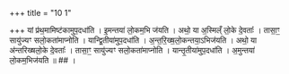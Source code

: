+++
title = "10 1"

+++
यां प्र॑थ॒मामिष्ट॑कामुप॒दधा॑ति । इ॒मन्तया॑ लो॒कम॒भि ज॑यति । अथो॒ या अ॒स्मिल्ँ लो॒के दे॒वताः᳚ । तासा॒ꣳ॒ सायु॑ज्यꣳ  सलो॒कता॑माप्नोति । यान्द्वि॒तीया॑मुप॒दधा॑ति । अ॒न्त॒रि॒ख्ष॒लो॒कन्तया॒ऽभिज॑यति । अथो॒ या अ॑न्तरिख्षलो॒के  दे॒वताः᳚ । तासा॒ꣳ॒ सायु॑ज्यꣳ सलो॒कता॑माप्नोति । यान्तृ॒तीया॑मुप॒दधा॑ति । अ॒मुन्तया॑ लो॒कम॒भिज॑यति ॥ ## ।


